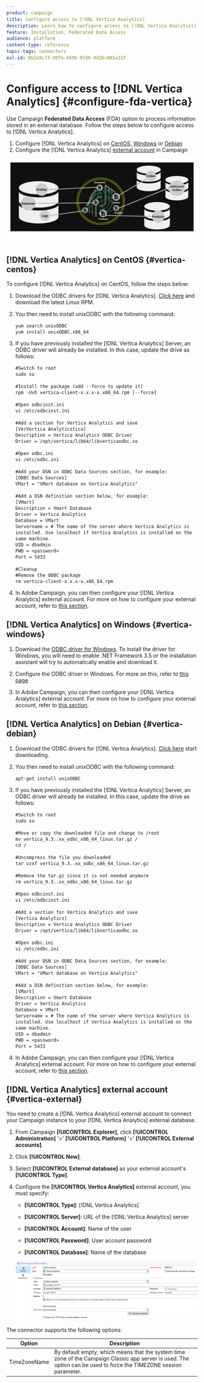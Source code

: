 ```yaml
---
product: campaign
title: Configure access to [!DNL Vertica Analytics]
description: Learn how to configure access to [!DNL Vertica Analytics] in FDA
feature: Installation, Federated Data Access
audience: platform
content-type: reference
topic-tags: connectors
exl-id: 8b2a9c73-807a-4936-9fd6-9d26c805a31f
---
```

# Configure access to [!DNL Vertica Analytics] {#configure-fda-vertica}



Use Campaign **Federated Data Access** (FDA) option to process information stored in an external database. Follow the steps below to configure access to [!DNL Vertica Analytics].

1. Configure [!DNL Vertica Analytics] on [CentOS](#vertica-centos), [Windows](#vertica-windows) or [Debian](#vertica-debian)
1. Configure the [!DNL Vertica Analytics] [external account](#vertica-external) in Campaign

![](assets/snowflake_3.png)

## [!DNL Vertica Analytics] on CentOS {#vertica-centos}

To configure [!DNL Vertica Analytics] on CentOS, follow the steps below:

1. Download the ODBC drivers for [!DNL Vertica Analytics]. [Click here](https://www.vertica.com/download/vertica/client-drivers/) and download the latest Linux RPM.

1. You then need to install unixODBC with the following command:

    ```
    yum search unixODBC
    yum install unixODBC.x86_64
    ```

1. If you have previously installed the [!DNL Vertica Analytics] Server, an ODBC driver will already be installed. In this case, update the drive as follows:

    ```
    #Switch to root
    sudo su
 
    #Install the package (add --force to update it)
    rpm -Uvh vertica-client-x.x.x-x.x86_64.rpm [--force]
 
    #Open odbcinst.ini
    vi /etc/odbcinst.ini
 
    #Add a section for Vertica Analytics and save
    [VerVertica Analyticstica]
    Description = Vertica Analytics ODBC Driver
    Driver = /opt/vertica/lib64/libverticaodbc.so
 
    #Open odbc.ini
    vi /etc/odbc.ini
 
    #Add your DSN in ODBC Data Sources section, for example:
    [ODBC Data Sources]
    VMart = "VMart database on Vertica Analytics"
 
    #Add a DSN definition section below, for example:
    [VMart]
    Description = Vmart Database
    Driver = Vertica Analytics
    Database = VMart
    Servername = # The name of the server where Vertica Analytics is installed. Use localhost if Vertica Analytics is installed on the same machine.
    UID = dbadmin
    PWD = <password>
    Port = 5433
    
    #Cleanup
    #Remove the ODBC package
    rm vertica-client-x.x.x-x.x86_64.rpm
    ```

1. In Adobe Campaign, you can then configure your [!DNL Vertica Analytics] external account. For more on how to configure your external account, refer to [this section](#vertica-external).

## [!DNL Vertica Analytics] on Windows {#vertica-windows}

1. Download the [ODBC driver for Windows](https://www.vertica.com/download/vertica/client-drivers/). To install the driver for Windows, you will need to enable .NET Framework 3.5 or the installation assistant will try to automatically enable and download it.

1. Configure the ODBC driver in Windows. For more on this, refer to [this page](https://www.vertica.com/docs/9.2.x/HTML/Content/Authoring/ConnectingToVertica/ClientODBC/SettingUpADSN.htm)

1. In Adobe Campaign, you can then configure your [!DNL Vertica Analytics] external account. For more on how to configure your external account, refer to [this section](#vertical-external).

## [!DNL Vertica Analytics] on Debian {#vertica-debian}

1. Download the ODBC drivers for [!DNL Vertica Analytics]. [Click here](https://sfc-repo.snowflakecomputing.com/odbc/linux/latest/index.html) start downloading.

1. You then need to install unixODBC with the following command:

    ```
    apt-get install unixODBC
    ```

1. If you have previously installed the [!DNL Vertica Analytics] Server, an ODBC driver will already be installed. In this case, update the drive as follows:

    ```
    #Switch to root
    sudo su
 
    #Move or copy the downloaded file and change to /root
    mv vertica_9.3..xx_odbc_x86_64_linux.tar.gz /
    cd /
 
    #Uncompress the file you downloaded
    tar vzxf vertica_9.3..xx_odbc_x86_64_linux.tar.gz
 
    #Remove the tar.gz since it is not needed anymore
    rm vertica_9.3..xx_odbc_x86_64_linux.tar.gz
 
    #Open odbcinst.ini
    vi /etc/odbcinst.ini
 
    #Add a section for Vertica Analytics and save
    [Vertica Analytics]
    Description = Vertica Analytics ODBC Driver
    Driver = /opt/vertica/lib64/libverticaodbc.so
 
    #Open odbc.ini
    vi /etc/odbc.ini
 
    #Add your DSN in ODBC Data Sources section, for example:
    [ODBC Data Sources]
    VMart = "VMart database on Vertica Analytics"
 
    #Add a DSN definition section below, for example:
    [VMart]
    Description = Vmart Database
    Driver = Vertica Analytics
    Database = VMart
    Servername = # The name of the server where Vertica Analytics is installed. Use localhost if Vertica Analytics is installed on the same machine.
    UID = dbadmin
    PWD = <password>
    Port = 5433
    ```

1. In Adobe Campaign, you can then configure your [!DNL Vertica Analytics] external account. For more on how to configure your external account, refer to [this section](#vertica-external).

## [!DNL Vertica Analytics] external account {#vertica-external}

You need to create a [!DNL Vertica Analytics] external account to connect your Campaign instance to your [!DNL Vertica Analytics] external database.

1. From Campaign **[!UICONTROL Explorer]**, click **[!UICONTROL Administration]** '>' **[!UICONTROL Platform]** '>' **[!UICONTROL External accounts]**.

1. Click **[!UICONTROL New]**.

1. Select **[!UICONTROL External database]** as your external account's **[!UICONTROL Type]**.

1. Configure the **[!UICONTROL Vertica Analytics]** external account, you must specify:

    * **[!UICONTROL Type]**: [!DNL Vertica Analytics]

    * **[!UICONTROL Server]**: URL of the [!DNL Vertica Analytics] server

    * **[!UICONTROL Account]**: Name of the user

    * **[!UICONTROL Password]**: User account password

    * **[!UICONTROL Database]**: Name of the database

    ![](assets/vertica.png)

The connector supports the following options:

| Option   |  Description |
|---|---|
|  TimeZoneName |  By default empty, which means that the system time zone of the Campaign Classic app server is used. The option can be used to force the TIMEZONE session parameter. |

